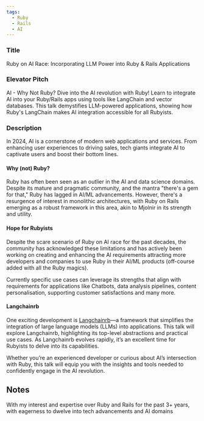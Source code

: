 ```yaml
---
tags:
  - Ruby
  - Rails
  - AI
---
```

### Title
Ruby on AI Race: Incorporating LLM Power into Ruby & Rails Applications

### Elevator Pitch
AI - Why Not Ruby? Dive into the AI revolution with Ruby! Learn to integrate AI into your Ruby/Rails apps using tools like LangChain and vector databases. This talk demystifies LLM-powered applications, showing how Ruby's LangChain makes AI integration accessible for all Rubyists.

### Description
In 2024, AI is a cornerstone of modern web applications and services. From enhancing user experiences to driving sales, tech giants integrate AI to captivate users and boost their bottom lines.

#### Why (not) Ruby?
Ruby has often been seen as an outlier in the AI and data science domains. Despite its mature and pragmatic community, and the mantra "there's a gem for that," Ruby has lagged in AI/ML advancements. 
However, there's a resurgence of interest in monolithic architectures, with Ruby on Rails emerging as a robust framework in this area, akin to Mjolnir in its strength and utility.

#### Hope for Rubyists
Despite the scare scenario of Ruby on AI race for the past decades, the community has acknowledged these limitations and has actively been working on creating and enhancing the AI requirements attracting more developers and companies to use Ruby in their AI/ML products (off-course added with all the Ruby magics). 

Currently specific use cases can leverage its strengths that align with requirements for applications like Chatbots, data analysis pipelines, content personalisation, supporting customer satisfactions and many more.

#### Langchainrb
One exciting development is [Langchainrb](https://github.com/patterns-ai-core/langchainrb)—a framework that simplifies the integration of large language models (LLMs) into applications. This talk will explore Langchainrb, highlighting its top-level abstractions and practical use cases. As Langchainrb evolves rapidly, it’s an excellent time for Rubyists to delve into its capabilities.

Whether you’re an experienced developer or curious about AI’s intersection with Ruby, this talk will equip you with the insights and tools needed to confidently engage in the AI revolution.

## Notes
With my interest and expertise over Ruby and Rails for the past 3+ years, with eagerness to dwelve into tech advancements and AI domains 